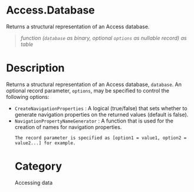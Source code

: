 # Access.Database
Returns a structural representation of an Access database.
> _function (<code>database</code> as binary, optional <code>options</code> as nullable record) as table_

# Description 
Returns a structural representation of an Access database, <code>database</code>. An optional record parameter, <code>options</code>, may be specified to control the following options:
    <ul>
<li><code>CreateNavigationProperties</code> : A logical (true/false) that sets whether to generate navigation properties on the returned values (default is false).</li>
<li><code>NavigationPropertyNameGenerator</code> : A function that is used for the creation of names for navigation properties.</li>


    The record parameter is specified as [option1 = value1, option2 = value2...] for example.
# Category 
Accessing data
